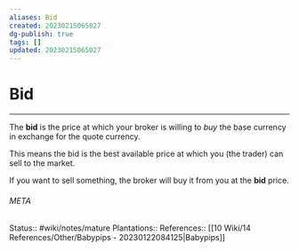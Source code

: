 ```yaml
---
aliases: Bid
created: 20230215065027
dg-publish: true
tags: []
updated: 20230215065027
---
```

# Bid
---
The **bid** is the price at which your broker is willing to _buy_ the base currency in exchange for the quote currency.

This means the bid is the best available price at which you (the trader) can sell to the market.

If you want to sell something, the broker will buy it from you at the **bid** price.



###### META
Status:: #wiki/notes/mature 
Plantations:: 
References:: [[10 Wiki/14 References/Other/Babypips - 20230122084125\|Babypips]]
